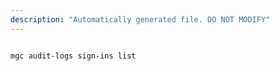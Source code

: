 ```yaml
---
description: "Automatically generated file. DO NOT MODIFY"
---
```


```cli

mgc audit-logs sign-ins list

```
